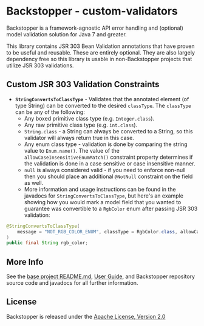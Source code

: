# Backstopper - custom-validators

Backstopper is a framework-agnostic API error handling and (optional) model validation solution for Java 7 and greater.

This library contains JSR 303 Bean Validation annotations that have proven to be useful and reusable. These are entirely optional. They are also largely dependency free so this library is usable in non-Backstopper projects that utilize JSR 303 validations. 
 
## Custom JSR 303 Validation Constraints
 
* **`StringConvertsToClassType`** - Validates that the annotated element (of type String) can be converted to the desired `classType`. The `classType` can be any of the following:
    * Any boxed primitive class type (e.g. `Integer.class`).
    * Any raw primitive class type (e.g. `int.class`).
    * `String.class` - a String can always be converted to a String, so this validator will always return true in this case.
    * Any enum class type - validation is done by comparing the string value to `Enum.name()`. The value of the `allowCaseInsensitiveEnumMatch()` constraint property determines if the validation is done in a case sensitive or case insensitive manner.
    * `null` is always considered valid - if you need to enforce non-null then you should place an additional `@NotNull` constraint on the field as well.
    * More information and usage instructions can be found in the javadocs for `StringConvertsToClassType`, but here's an example showing how you would mark a model field that you wanted to guarantee was convertible to a `RgbColor` enum after passing JSR 303 validation:
    
``` java
@StringConvertsToClassType(
    message = "NOT_RGB_COLOR_ENUM", classType = RgbColor.class, allowCaseInsensitiveEnumMatch = true
)
public final String rgb_color;
```

## More Info

See the [base project README.md](../README.md), [User Guide](../USER_GUIDE.md), and Backstopper repository source code and javadocs for all further information.

## License

Backstopper is released under the [Apache License, Version 2.0](http://www.apache.org/licenses/LICENSE-2.0)
